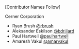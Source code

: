 [Contributor Names Follow]

Cerner Corporation

- Ryan Brush [@rbrush]
- Aleksander Eskilson [@bdrillard]
- Paul Hartwell [@paulhartwell]
- Amaresh Vakul [@amarvakul]

[@rbrush]: https://github.com/rbrush
[@bdrillard]: https://github.com/bdrillard
[@paulhartwell]: https://github.com/PaulHartwell
[@amarvakul]: https://github.com/amarvakul